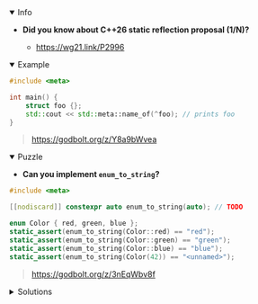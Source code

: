 <details open><summary>Info</summary><p>

* **Did you know about C++26 static reflection proposal (1/N)?**

  * https://wg21.link/P2996

</p></details><details open><summary>Example</summary><p>

```cpp
#include <meta>

int main() {
    struct foo {};
    std::cout << std::meta::name_of(^foo); // prints foo
}
```

> https://godbolt.org/z/Y8a9bWvea


</p></details><details open><summary>Puzzle</summary><p>

* **Can you implement `enum_to_string`?**

```cpp
#include <meta>

[[nodiscard]] constexpr auto enum_to_string(auto); // TODO

enum Color { red, green, blue };
static_assert(enum_to_string(Color::red) == "red");
static_assert(enum_to_string(Color::green) == "green");
static_assert(enum_to_string(Color::blue) == "blue");
static_assert(enum_to_string(Color(42)) == "<unnamed>");
```

> https://godbolt.org/z/3nEqWbv8f

</p></details>

</p></details><details><summary>Solutions</summary><p>
</p></details>
